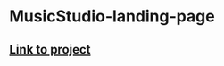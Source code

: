 # MusicStudio-landing-page
## [Link to project](https://www.frontendmentor.io/challenges/loopstudios-landing-page-N88J5Onjw)

